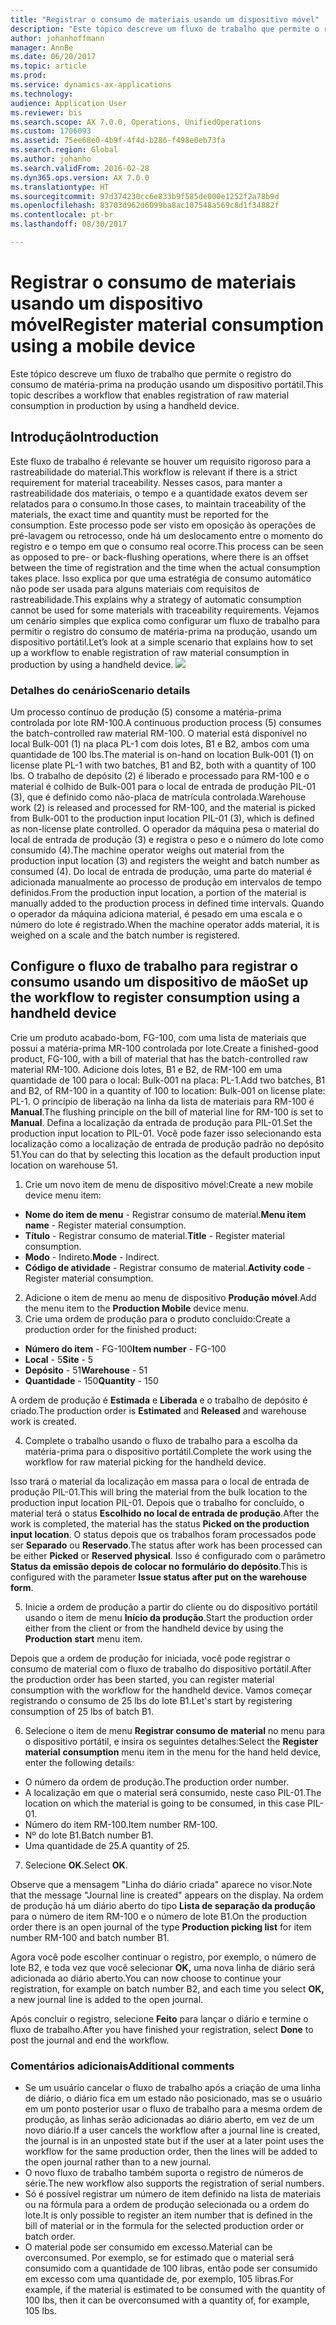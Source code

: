 ```yaml
---
title: "Registrar o consumo de materiais usando um dispositivo móvel"
description: "Este tópico descreve um fluxo de trabalho que permite o registro do consumo de matéria-prima na produção usando um dispositivo portátil."
author: johanhoffmann
manager: AnnBe
ms.date: 06/20/2017
ms.topic: article
ms.prod: 
ms.service: dynamics-ax-applications
ms.technology: 
audience: Application User
ms.reviewer: bis
ms.search.scope: AX 7.0.0, Operations, UnifiedOperations
ms.custom: 1706093
ms.assetid: 75ee68e0-4b9f-4f4d-b286-f498e0eb73fa
ms.search.region: Global
ms.author: johanho
ms.search.validFrom: 2016-02-28
ms.dyn365.ops.version: AX 7.0.0
ms.translationtype: HT
ms.sourcegitcommit: 97d374230cc6e833b9f585de000e1252f2a78b9d
ms.openlocfilehash: 83703d962d6099ba8ac107548a569c8d1f34882f
ms.contentlocale: pt-br
ms.lasthandoff: 08/30/2017

---
```


# <a name="register-material-consumption-using-a-mobile-device"></a><span data-ttu-id="00928-103">Registrar o consumo de materiais usando um dispositivo móvel</span><span class="sxs-lookup"><span data-stu-id="00928-103">Register material consumption using a mobile device</span></span>
<span data-ttu-id="00928-104">Este tópico descreve um fluxo de trabalho que permite o registro do consumo de matéria-prima na produção usando um dispositivo portátil.</span><span class="sxs-lookup"><span data-stu-id="00928-104">This topic describes a workflow that enables registration of raw material consumption in production by using a handheld device.</span></span>

<a name="introduction"></a><span data-ttu-id="00928-105">Introdução</span><span class="sxs-lookup"><span data-stu-id="00928-105">Introduction</span></span>
------------

<span data-ttu-id="00928-106">Este fluxo de trabalho é relevante se houver um requisito rigoroso para a rastreabilidade do material.</span><span class="sxs-lookup"><span data-stu-id="00928-106">This workflow is relevant if there is a strict requirement for material traceability.</span></span> <span data-ttu-id="00928-107">Nesses casos, para manter a rastreabilidade dos materiais, o tempo e a quantidade exatos devem ser relatados para o consumo.</span><span class="sxs-lookup"><span data-stu-id="00928-107">In those cases, to maintain traceability of the materials, the exact time and quantity must be reported for the consumption.</span></span> <span data-ttu-id="00928-108">Este processo pode ser visto em oposição às operações de pré-lavagem ou retrocesso, onde há um deslocamento entre o momento do registro e o tempo em que o consumo real ocorre.</span><span class="sxs-lookup"><span data-stu-id="00928-108">This process can be seen as opposed to pre- or back-flushing operations, where there is an offset between the time of registration and the time when the actual consumption takes place.</span></span> <span data-ttu-id="00928-109">Isso explica por que uma estratégia de consumo automático não pode ser usada para alguns materiais com requisitos de rastreabilidade.</span><span class="sxs-lookup"><span data-stu-id="00928-109">This explains why a strategy of automatic consumption cannot be used for some materials with traceability requirements.</span></span> <span data-ttu-id="00928-110">Vejamos um cenário simples que explica como configurar um fluxo de trabalho para permitir o registro do consumo de matéria-prima na produção, usando um dispositivo portátil.</span><span class="sxs-lookup"><span data-stu-id="00928-110">Let’s look at a simple scenario that explains how to set up a workflow to enable registration of raw material consumption in production by using a handheld device.</span></span> [![](./media/scenario3.png)](./media/scenario3.png)

### <a name="scenario-details"></a><span data-ttu-id="00928-111">Detalhes do cenário</span><span class="sxs-lookup"><span data-stu-id="00928-111">Scenario details</span></span>

<span data-ttu-id="00928-112">Um processo contínuo de produção (5) consome a matéria-prima controlada por lote RM-100.</span><span class="sxs-lookup"><span data-stu-id="00928-112">A continuous production process (5) consumes the batch-controlled raw material RM-100.</span></span> <span data-ttu-id="00928-113">O material está disponível no local Bulk-001 (1) na placa PL-1 com dois lotes, B1 e B2, ambos com uma quantidade de 100 lbs.</span><span class="sxs-lookup"><span data-stu-id="00928-113">The material is on-hand on location Bulk-001 (1) on license plate PL-1 with two batches, B1 and B2, both with a quantity of 100 lbs.</span></span> <span data-ttu-id="00928-114">O trabalho de depósito (2) é liberado e processado para RM-100 e o material é colhido de Bulk-001 para o local de entrada de produção PIL-01 (3), que é definido como não-placa de matrícula controlada.</span><span class="sxs-lookup"><span data-stu-id="00928-114">Warehouse work (2) is released and processed for RM-100, and the material is picked from Bulk-001 to the production input location PIL-01 (3), which is defined as non-license plate controlled.</span></span> <span data-ttu-id="00928-115">O operador da máquina pesa o material do local de entrada de produção (3) e registra o peso e o número do lote como consumido (4).</span><span class="sxs-lookup"><span data-stu-id="00928-115">The machine operator weighs out material from the production input location (3) and registers the weight and batch number as consumed (4).</span></span> <span data-ttu-id="00928-116">Do local de entrada de produção, uma parte do material é adicionada manualmente ao processo de produção em intervalos de tempo definidos.</span><span class="sxs-lookup"><span data-stu-id="00928-116">From the production input location, a portion of the material is manually added to the production process in defined time intervals.</span></span> <span data-ttu-id="00928-117">Quando o operador da máquina adiciona material, é pesado em uma escala e o número do lote é registrado.</span><span class="sxs-lookup"><span data-stu-id="00928-117">When the machine operator adds material, it is weighed on a scale and the batch number is registered.</span></span>

## <a name="set-up-the-workflow-to-register-consumption-using-a-handheld-device"></a><span data-ttu-id="00928-118">Configure o fluxo de trabalho para registrar o consumo usando um dispositivo de mão</span><span class="sxs-lookup"><span data-stu-id="00928-118">Set up the workflow to register consumption using a handheld device</span></span>
<span data-ttu-id="00928-119">Crie um produto acabado-bom, FG-100, com uma lista de materiais que possui a matéria-prima MR-100 controlada por lote.</span><span class="sxs-lookup"><span data-stu-id="00928-119">Create a finished-good product, FG-100, with a bill of material that has the batch-controlled raw material RM-100.</span></span> <span data-ttu-id="00928-120">Adicione dois lotes, B1 e B2, de RM-100 em uma quantidade de 100 para o local: Bulk-001 na placa: PL-1.</span><span class="sxs-lookup"><span data-stu-id="00928-120">Add two batches, B1 and B2, of RM-100 in a quantity of 100 to location: Bulk-001 on license plate: PL-1.</span></span> <span data-ttu-id="00928-121">O princípio de liberação na linha da lista de materiais para RM-100 é **Manual**.</span><span class="sxs-lookup"><span data-stu-id="00928-121">The flushing principle on the bill of material line for RM-100 is set to **Manual**.</span></span> <span data-ttu-id="00928-122">Defina a localização da entrada de produção para PIL-01.</span><span class="sxs-lookup"><span data-stu-id="00928-122">Set  the production input location to PIL-01.</span></span> <span data-ttu-id="00928-123">Você pode fazer isso selecionando esta localização como a localização de entrada de produção padrão no depósito 51.</span><span class="sxs-lookup"><span data-stu-id="00928-123">You can do that by selecting this location as the default production input location on warehouse 51.</span></span>

1.  <span data-ttu-id="00928-124">Crie um novo item de menu de dispositivo móvel:</span><span class="sxs-lookup"><span data-stu-id="00928-124">Create a new mobile device menu item:</span></span> 

-    <span data-ttu-id="00928-125">**Nome do item de menu** - Registrar consumo de material.</span><span class="sxs-lookup"><span data-stu-id="00928-125">**Menu item name** - Register material consumption.</span></span> 
-    <span data-ttu-id="00928-126">**Título** - Registrar consumo de material.</span><span class="sxs-lookup"><span data-stu-id="00928-126">**Title** - Register material consumption.</span></span> 
-    <span data-ttu-id="00928-127">**Modo** - Indireto.</span><span class="sxs-lookup"><span data-stu-id="00928-127">**Mode** - Indirect.</span></span> 
-    <span data-ttu-id="00928-128">**Código de atividade** - Registrar consumo de material.</span><span class="sxs-lookup"><span data-stu-id="00928-128">**Activity code** - Register material consumption.</span></span>

2.  <span data-ttu-id="00928-129">Adicione o item de menu ao menu de dispositivo **Produção móvel**.</span><span class="sxs-lookup"><span data-stu-id="00928-129">Add the menu item to the **Production Mobile** device menu.</span></span>
3.  <span data-ttu-id="00928-130">Crie uma ordem de produção para o produto concluído:</span><span class="sxs-lookup"><span data-stu-id="00928-130">Create a production order for the finished product:</span></span> 

-    <span data-ttu-id="00928-131">**Número do item** - FG-100</span><span class="sxs-lookup"><span data-stu-id="00928-131">**Item number** - FG-100</span></span> 
-    <span data-ttu-id="00928-132">**Local** - 5</span><span class="sxs-lookup"><span data-stu-id="00928-132">**Site** - 5</span></span> 
-    <span data-ttu-id="00928-133">**Depósito** - 51</span><span class="sxs-lookup"><span data-stu-id="00928-133">**Warehouse** - 51</span></span> 
-    <span data-ttu-id="00928-134">**Quantidade** - 150</span><span class="sxs-lookup"><span data-stu-id="00928-134">**Quantity** - 150</span></span>

<span data-ttu-id="00928-135">A ordem de produção é **Estimada** e **Liberada** e o trabalho de depósito é criado.</span><span class="sxs-lookup"><span data-stu-id="00928-135">The production order is **Estimated** and **Released** and warehouse work is created.</span></span>

4.  <span data-ttu-id="00928-136">Complete o trabalho usando o fluxo de trabalho para a escolha da matéria-prima para o dispositivo portátil.</span><span class="sxs-lookup"><span data-stu-id="00928-136">Complete the work using the workflow for raw material picking for the handheld device.</span></span>

<span data-ttu-id="00928-137">Isso trará o material da localização em massa para o local de entrada de produção PIL-01.</span><span class="sxs-lookup"><span data-stu-id="00928-137">This will bring the material from the bulk location to the production input location PIL-01.</span></span> <span data-ttu-id="00928-138">Depois que o trabalho for concluído, o material terá o status **Escolhido no local de entrada de produção**.</span><span class="sxs-lookup"><span data-stu-id="00928-138">After the work is completed, the material has the status **Picked on the production input location**.</span></span> <span data-ttu-id="00928-139">O status depois que os trabalhos foram processados pode ser **Separado** ou **Reservado**.</span><span class="sxs-lookup"><span data-stu-id="00928-139">The status after work has been processed can be either **Picked** or **Reserved physical**.</span></span> <span data-ttu-id="00928-140">Isso é configurado com o parâmetro **Status da emissão depois de colocar no formulário do depósito**.</span><span class="sxs-lookup"><span data-stu-id="00928-140">This is configured with the parameter **Issue status after put on the warehouse form**.</span></span>

5.  <span data-ttu-id="00928-141">Inicie a ordem de produção a partir do cliente ou do dispositivo portátil usando o item de menu **Início da produção**.</span><span class="sxs-lookup"><span data-stu-id="00928-141">Start the production order either from the client or from the handheld device by using the **Production start** menu item.</span></span>

<span data-ttu-id="00928-142">Depois que a ordem de produção for iniciada, você pode registrar o consumo de material com o fluxo de trabalho do dispositivo portátil.</span><span class="sxs-lookup"><span data-stu-id="00928-142">After the production order has been started, you can register material consumption with the workflow for the handheld device.</span></span> <span data-ttu-id="00928-143">Vamos começar registrando o consumo de 25 lbs do lote B1.</span><span class="sxs-lookup"><span data-stu-id="00928-143">Let's start by registering consumption of 25 lbs of batch B1.</span></span>

6.  <span data-ttu-id="00928-144">Selecione o item de menu **Registrar consumo de** **material** no menu para o dispositivo portátil, e insira os seguintes detalhes:</span><span class="sxs-lookup"><span data-stu-id="00928-144">Select the **Register material** **consumption** menu item in the menu for the hand held device, enter the following details:</span></span> 

-    <span data-ttu-id="00928-145">O número da ordem de produção.</span><span class="sxs-lookup"><span data-stu-id="00928-145">The production order number.</span></span> 
-    <span data-ttu-id="00928-146">A localização em que o material será consumido, neste caso PIL-01.</span><span class="sxs-lookup"><span data-stu-id="00928-146">The location on which the material is going to be consumed, in this case PIL-01.</span></span> 
-    <span data-ttu-id="00928-147">Número do item RM-100.</span><span class="sxs-lookup"><span data-stu-id="00928-147">Item number RM-100.</span></span> 
-    <span data-ttu-id="00928-148">Nº do lote B1.</span><span class="sxs-lookup"><span data-stu-id="00928-148">Batch number B1.</span></span> 
-    <span data-ttu-id="00928-149">Uma quantidade de 25.</span><span class="sxs-lookup"><span data-stu-id="00928-149">A quantity of 25.</span></span>

7.  <span data-ttu-id="00928-150">Selecione **OK**.</span><span class="sxs-lookup"><span data-stu-id="00928-150">Select **OK**.</span></span>

<span data-ttu-id="00928-151">Observe que a mensagem "Linha do diário criada" aparece no visor.</span><span class="sxs-lookup"><span data-stu-id="00928-151">Note that the message "Journal line is created" appears on the display.</span></span> <span data-ttu-id="00928-152">Na ordem de produção há um diário aberto do tipo **Lista de separação da produção** para o número de item RM-100 e o número de lote B1.</span><span class="sxs-lookup"><span data-stu-id="00928-152">On the production order there is an open journal of the type **Production picking list** for item number RM-100 and batch number B1.</span></span> 

<span data-ttu-id="00928-153">Agora você pode escolher continuar o registro, por exemplo, o número de lote B2, e toda vez que você selecionar **OK,** uma nova linha de diário será adicionada ao diário aberto.</span><span class="sxs-lookup"><span data-stu-id="00928-153">You can now choose to continue your registration, for example on batch number B2, and each time you select **OK,** a new journal line is added to the open journal.</span></span> 

<span data-ttu-id="00928-154">Após concluir o registro, selecione **Feito** para lançar o diário e termine o fluxo de trabalho.</span><span class="sxs-lookup"><span data-stu-id="00928-154">After you have finished your registration, select **Done** to post the journal and end the workflow.</span></span>

### <a name="additional-comments"></a><span data-ttu-id="00928-155">Comentários adicionais</span><span class="sxs-lookup"><span data-stu-id="00928-155">Additional comments</span></span> 

-   <span data-ttu-id="00928-156">Se um usuário cancelar o fluxo de trabalho após a criação de uma linha de diário, o diário fica em um estado não posicionado, mas se o usuário em um ponto posterior usar o fluxo de trabalho para a mesma ordem de produção, as linhas serão adicionadas ao diário aberto, em vez de um novo diário.</span><span class="sxs-lookup"><span data-stu-id="00928-156">If a user cancels the workflow after a journal line is created, the journal is in an unposted state but if the user at a later point uses the workflow for the same production order, then the lines will be added to the open journal rather than to a new journal.</span></span>
-   <span data-ttu-id="00928-157">O novo fluxo de trabalho também suporta o registro de números de série.</span><span class="sxs-lookup"><span data-stu-id="00928-157">The new workflow also supports the registration of serial numbers.</span></span>
-   <span data-ttu-id="00928-158">Só é possível registrar um número de item definido na lista de materiais ou na fórmula para a ordem de produção selecionada ou a ordem do lote.</span><span class="sxs-lookup"><span data-stu-id="00928-158">It is only possible to register an item number that is defined in the bill of material or in the formula for the selected production order or batch order.</span></span>
-   <span data-ttu-id="00928-159">O material pode ser consumido em excesso.</span><span class="sxs-lookup"><span data-stu-id="00928-159">Material can be overconsumed.</span></span> <span data-ttu-id="00928-160">Por exemplo, se for estimado que o material será consumido com a quantidade de 100 libras, então pode ser consumido em excesso com uma quantidade de, por exemplo, 105 libras.</span><span class="sxs-lookup"><span data-stu-id="00928-160">For example, if the material is estimated to be consumed with the quantity of 100 lbs, then it can be overconsumed with a quantity of, for example, 105 lbs.</span></span>



